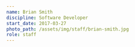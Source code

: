 ```yaml
---
name: Brian Smith
discipline: Software Developer
start_date: 2017-03-27
photo_path: /assets/img/staff/brian-smith.jpg
role: staff
---
```

